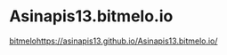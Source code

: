 # Asinapis13.bitmelo.io

[bitmelo](https://asinapis13.github.io/Asinapis13.bitmelo.io/)https://asinapis13.github.io/Asinapis13.bitmelo.io/
